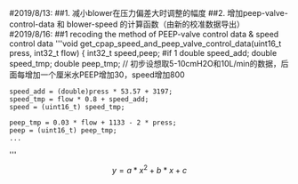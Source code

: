 #2019/8/13: ##1. 减小blower在压力偏差大时调整的幅度 ##2. 增加peep-valve-control-data 和 blower-speed 的计算函数（由新的校准数据导出） #2019/8/16: ##1 recoding the method of PEEP-valve control data & speed control data '''void get_cpap_speed_and_peep_valve_control_data(uint16_t press, int32_t flow) { int32_t speed,peep; #if 1 double speed_add; double speed_tmp; double peep_tmp; // 初步设想取5-10cmH2O和10L/min的数据，后面每增加一个厘米水PEEP增加30，speed增加800

```
speed_add = (double)press * 53.57 + 3197;
speed_tmp = flow * 0.8 + speed_add;
speed = (uint16_t) speed_tmp;

peep_tmp = 0.03 * flow + 1133 - 2 * press;
peep = (uint16_t) peep_tmp;
...
```

''' $$ y=a*x^2 + b * x + c $$
